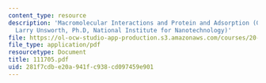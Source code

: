 ```yaml
---
content_type: resource
description: 'Macromolecular Interactions and Protein and Adsorption (Guest Lecturer:
  Larry Unsworth, Ph.D, National Institute for Nanotechnology)'
file: https://ol-ocw-studio-app-production.s3.amazonaws.com/courses/20-442-molecular-structure-of-biological-materials-be-442-fall-2005/281f7cdbe20a941fc938cd097459e901_111705.pdf
file_type: application/pdf
resourcetype: Document
title: 111705.pdf
uid: 281f7cdb-e20a-941f-c938-cd097459e901
---
```

